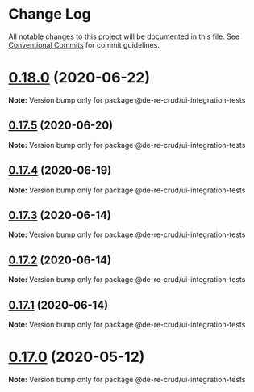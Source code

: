 # Change Log

All notable changes to this project will be documented in this file.
See [Conventional Commits](https://conventionalcommits.org) for commit guidelines.

# [0.18.0](https://github.com/DeReCrud/de-re-crud/tree/master/packages/ui-integration-tests/compare/v0.17.5...v0.18.0) (2020-06-22)

**Note:** Version bump only for package @de-re-crud/ui-integration-tests





## [0.17.5](https://github.com/DeReCrud/de-re-crud/tree/master/packages/ui-integration-tests/compare/v0.17.4...v0.17.5) (2020-06-20)

**Note:** Version bump only for package @de-re-crud/ui-integration-tests





## [0.17.4](https://github.com/DeReCrud/de-re-crud/tree/master/packages/ui-integration-tests/compare/v0.17.3...v0.17.4) (2020-06-19)

**Note:** Version bump only for package @de-re-crud/ui-integration-tests





## [0.17.3](https://github.com/DeReCrud/de-re-crud/tree/master/packages/ui-integration-tests/compare/v0.17.2...v0.17.3) (2020-06-14)

**Note:** Version bump only for package @de-re-crud/ui-integration-tests





## [0.17.2](https://github.com/DeReCrud/de-re-crud/tree/master/packages/ui-integration-tests/compare/v0.17.1...v0.17.2) (2020-06-14)

**Note:** Version bump only for package @de-re-crud/ui-integration-tests






## [0.17.1](https://github.com/DeReCrud/de-re-crud/tree/master/packages/ui-integration-tests/compare/v0.17.0...v0.17.1) (2020-06-14)

**Note:** Version bump only for package @de-re-crud/ui-integration-tests






# [0.17.0](https://github.com/DeReCrud/de-re-crud/tree/master/packages/ui-integration-tests/compare/v0.16.8...v0.17.0) (2020-05-12)

**Note:** Version bump only for package @de-re-crud/ui-integration-tests

